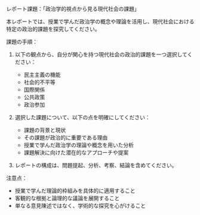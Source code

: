 レポート課題：「政治学的視点から見る現代社会の課題」

本レポートでは、授業で学んだ政治学の概念や理論を活用し、現代社会における特定の政治的課題を探究してください。

課題の手順：

1. 以下の観点から、自分が関心を持つ現代社会の政治的課題を一つ選択してください：
   - 民主主義の機能
   - 社会的不平等
   - 国際関係
   - 公共政策
   - 政治参加

2. 選択した課題について、以下の点を明確にしてください：
   - 課題の背景と現状
   - その課題が政治的に重要である理由
   - 授業で学んだ政治学の理論や概念を用いた分析
   - 課題解決に向けた潜在的なアプローチや提案

3. レポートの構成は、問題提起、分析、考察、結論を含めてください。

注意点：
- 授業で学んだ理論的枠組みを具体的に適用すること
- 客観的な根拠と論理的な議論を展開すること
- 単なる意見陳述ではなく、学術的な探究を心がけること